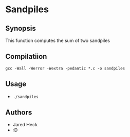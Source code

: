 # Sandpiles

## Synopsis
This function computes the sum of two sandpiles

## Compilatiion
`gcc -Wall -Werror -Wextra -pedantic *.c -o sandpiles`

## Usage
* `./sandpiles`

## Authors
* Jared Heck
* :D
